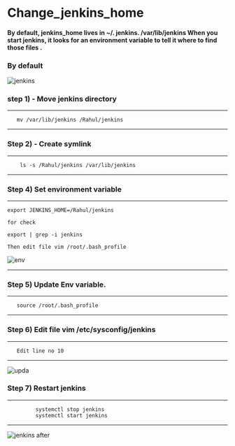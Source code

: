 # Change_jenkins_home 

#### By default, jenkins_home lives in ~/. jenkins. /var/lib/jenkins  When you start jenkins, it looks for an environment variable to tell it where to find those files . 

### By default 

![jenkins](https://user-images.githubusercontent.com/43333447/71321945-254bee80-24e7-11ea-9f68-4afd1e10d077.PNG)

### step 1) - Move jenkins directory 

---
       mv /var/lib/jenkins /Rahul/jenkins 

---

### Step 2) - Create symlink 

---
        ls -s /Rahul/jenkins /var/lib/jenkins

---
### Step 4) Set environment variable 

---
    export JENKINS_HOME=/Rahul/jenkins

    for check 

    export | grep -i jenkins 

    Then edit file vim /root/.bash_profile
    
![env](https://user-images.githubusercontent.com/43333447/71322084-40b7f900-24e9-11ea-9382-07647ca7ae99.PNG)

---
### Step 5) Update Env variable.

---
       source /root/.bash_profile

---       
### Step 6) Edit file vim /etc/sysconfig/jenkins

---
       Edit line no 10 

---

![upda](https://user-images.githubusercontent.com/43333447/71322186-d0aa7280-24ea-11ea-90d5-4cc234d55849.PNG)


### Step 7) Restart jenkins 

---
             systemctl stop jenkins 
             systemctl start jenkins 

---             

![jenkins after](https://user-images.githubusercontent.com/43333447/71322233-60e8b780-24eb-11ea-8c4a-eeef0820c53b.PNG)








